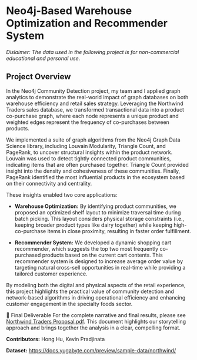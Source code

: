 # Neo4j-Based Warehouse Optimization and Recommender System
*Dislaimer: The data used in the following project is for non-commercial educational and personal use.*

## Project Overview
In the Neo4j Community Detection project, my team and I applied graph analytics to demonstrate the real-world impact of graph databases on both warehouse efficiency and retail sales strategy. Leveraging the Northwind Traders sales database, we transformed transactional data into a product co-purchase graph, where each node represents a unique product and weighted edges represent the frequency of co-purchases between products.

We implemented a suite of graph algorithms from the Neo4j Graph Data Science library, including Louvain Modularity, Triangle Count, and PageRank, to uncover structural insights within the product network. Louvain was used to detect tightly connected product communities, indicating items that are often purchased together. Triangle Count provided insight into the density and cohesiveness of these communities. Finally, PageRank identified the most influential products in the ecosystem based on their connectivity and centrality.

These insights enabled two core applications:

- __Warehouse Optimization:__ By identifying product communities, we proposed an optimized shelf layout to minimize traversal time during batch picking. This layout considers physical storage constraints (i.e., keeping broader product types like dairy together) while keeping high-co-purchase items in close proximity, resulting in faster order fulfillment.

- __Recommender System:__ We developed a dynamic shopping cart recommender, which suggests the top two most frequently co-purchased products based on the current cart contents. This recommender system is designed to increase average order value by targeting natural cross-sell opportunities in real-time while providing a tailored customer experience.

By modeling both the digital and physical aspects of the retail experience, this project highlights the practical value of community detection and network-based algorithms in driving operational efficiency and enhancing customer engagement in the specialty foods sector.

📌 Final Deliverable
For the complete narrative and final results, please see [Northwind Traders Proposal.pdf](https://github.com/courtneyjchen/neo4j-product-clustering/blob/main/Northwind%20Traders%20Proposal.pdf). This document highlights our storytelling approach and brings together the analysis in a clear, compelling format.

__Contributors:__ Hong Hu, Kevin Pradjinata

__Dataset:__ https://docs.yugabyte.com/preview/sample-data/northwind/
